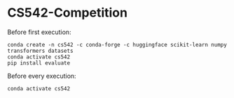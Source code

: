 # CS542-Competition

Before first execution:
```
conda create -n cs542 -c conda-forge -c huggingface scikit-learn numpy transformers datasets
conda activate cs542
pip install evaluate
```

Before every execution:
```
conda activate cs542
```
